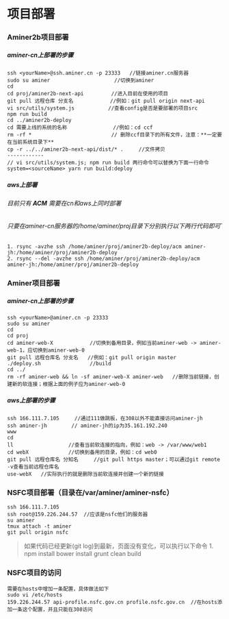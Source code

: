 # 项目部署

### Aminer2b项目部署

##### aminer-cn上部署的步骤
	ssh <yourName>@ssh.aminer.cn -p 23333   //链接aminer.cn服务器
	sudo su aminer                     //切换到aminer
	cd
	cd proj/aminer2b-next-api         //进入目前在使用的项目
	git pull 远程仓库 分支名            //例如：git pull origin next-api
	vi src/utils/system.js           //查看config是否是要部署的项目src
	npm run build
	cd ../aminer2b-deploy
	cd 需要上线的系统的名称               //例如：cd ccf
	rm -rf *                          // 删除ccf目录下的所有文件，注意：**一定要在当前系统目录下**
	cp -r ../../aminer2b-next-api/dist/* .     //文件拷贝
	------------	
    // vi src/utils/system.js; npm run build 两行命令可以替换为下面一行命令
    system=<sourceName> yarn run build:deploy
	
##### aws上部署

######  目前只有 ***ACM*** 需要在cn和aws上同时部署

###### 只要在aminer-cn服务器的/home/aminer/proj目录下分别执行以下两行代码即可`
	1. rsync -avzhe ssh /home/aminer/proj/aminer2b-deploy/acm aminer-jh:/home/aminer/proj/aminer2b-deploy
	2. rsync --del -avzhe ssh /home/aminer/proj/aminer2b-deploy/acm aminer-jh:/home/aminer/proj/aminer2b-deploy

### Aminer项目部署

##### aminer-cn上部署的步骤
	ssh <yourName>@aminer.cn -p 23333
	sudo su aminer
	cd
	cd proj
	cd aminer-web-X            //切换到备用目录，例如当前aminer-web -> aminer-web-1，应切换到aminer-web-0
	git pull 远程仓库名 分支名   //例如：git pull origin master
	./deploy.sh                //build
	cd ../
	rm -rf aminer-web && ln -sf aminer-web-X aminer-web   //删除当前链接，创建新的软连接；根据上面的例子应为aminer-web-0
	
##### aws上部署的步骤
	ssh 166.111.7.105     //通过111做跳板，在308以外不能直接访问aminer-jh
	ssh aminer-jh        // aminer-jh的ip为35.161.192.240
	www
	cd
	ll                  //查看当前软连接的指向，例如：web -> /var/www/web1
	cd webX             //切换到备用的目录，例如：cd web0
	git pull 远程仓库名 分知名     //git pull https master；可以通过git remote -v查看当前远程仓库名
	use-webX   //实际执行的就是删除当前软连接并创建一个新的链接
	
### NSFC项目部署（目录在/var/aminer/aminer-nsfc）
	ssh 166.111.7.105
	ssh root@159.226.244.57  //应该是nsfc他们的服务器
	su aminer
	tmux attach -t aminer
	git pull origin nsfc
> 如果代码已经更新(git log)到最新，页面没有变化，可以执行以下命令
	1. npm install
	bower install
	grunt clean build
	
### NSFC项目的访问
	需要在hosts中增加一条配置，具体做法如下
	sudo vi /etc/hosts
	159.226.244.57 api-profile.nsfc.gov.cn profile.nsfc.gov.cn  //在hosts添加一条这个配置，并且只能在308访问



